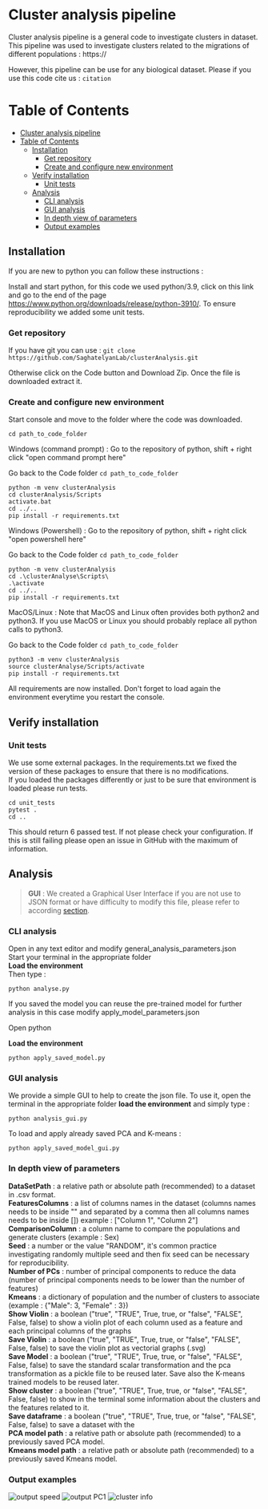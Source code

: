 
# Cluster analysis pipeline

Cluster analysis pipeline is a general code to investigate clusters in dataset.
This pipeline was used to investigate clusters related to the migrations of different populations : https://

However, this pipeline can be use for any biological dataset.
Please if you use this code cite us :
`citation `

Table of Contents
=================
* [Cluster analysis pipeline](#cluster-analysis-pipeline)
* [Table of Contents](#table-of-contents)
   * [Installation](#installation)
      * [Get repository](#get-repository)
      * [Create and configure new environment](#create-and-configure-new-environment)
   * [Verify installation](#verify-installation)
      * [Unit tests](#unit-tests)
   * [Analysis](#analysis)
      * [CLI analysis](#cli-analysis)
      * [GUI analysis](#gui-analysis)
      * [In depth view of parameters](#in-depth-view-of-parameters)
      * [Output examples](#output-examples)
## Installation

If you are new to python you can follow these instructions : 

Install and start python, for this code we used python/3.9, click on this link and go to the end of the page https://www.python.org/downloads/release/python-3910/.
To ensure reproducibility we added some unit tests.


### Get repository

If you have git you can use :
`git clone https://github.com/SaghatelyanLab/clusterAnalysis.git`

Otherwise click on the Code button and Download Zip.
Once the file is downloaded extract it.

### Create and configure new environment

Start console and move to the folder where the code was downloaded.

`cd path_to_code_folder`

Windows (command prompt) : 
Go to the repository of python, shift + right click "open command prompt here"

Go back to the Code folder
`cd path_to_code_folder`

```
python -m venv clusterAnalysis
cd clusterAnalysis/Scripts
activate.bat
cd ../..
pip install -r requirements.txt
```

Windows (Powershell) :
Go to the repository of python, shift + right click "open powershell here"

Go back to the Code folder
`cd path_to_code_folder`

```
python -m venv clusterAnalysis
cd .\clusterAnalyse\Scripts\
.\activate
cd ../..
pip install -r requirements.txt
```

MacOS/Linux : 
Note that MacOS and Linux often provides both python2 and python3. If you use MacOS or Linux you should probably replace all python calls to python3.

Go back to the Code folder
`cd path_to_code_folder`

```
python3 -m venv clusterAnalysis
source clusterAnalyse/Scripts/activate
pip install -r requirements.txt
```

All requirements are now installed. Don't forget to load again the environment everytime you restart the console.

## Verify installation

### Unit tests

We use some external packages. In the requirements.txt we fixed the version of these packages to ensure that there is
no modifications. <br />
If you loaded the packages differently or just to be sure that environment is loaded please run tests.

```
cd unit_tests
pytest .
cd ..
```

This should return 6 passed test. If not please check your configuration. If this is still failing please open an issue
in GitHub with the maximum of information.

## Analysis

> **GUI** : We created a Graphical User Interface if you are not use to JSON format or have difficulty to modify this file, please refer to according [section](#GUI).

### CLI analysis

Open in any text editor and modify general_analysis_parameters.json  <br />
Start your terminal in the appropriate folder <br />
**Load the environment** <br />
Then type :

```
python analyse.py
```

If you saved the model you can reuse the pre-trained model for further analysis in this case modify
apply_model_parameters.json 

Open python

**Load the environment**
```
python apply_saved_model.py
```

### GUI analysis

We provide a simple GUI to help to create the json file. To use it, open the terminal in the appropriate folder
**load the environment** and simply type :

```
python analysis_gui.py
```

To load and apply already saved PCA and K-means : 

```
python apply_saved_model_gui.py
```


### In depth view of parameters

**DataSetPath** : a relative path or absolute path (recommended) to a dataset in .csv format. <br />
**FeaturesColumns** : a list of columns names in the dataset (columns names needs to be inside "" and separated by a comma then all columns names needs to be inside []) example :  ["Column 1", "Column 2"] <br />
**ComparisonColumn** : a column name to compare the populations and generate clusters (example : Sex) <br />
**Seed** : a number or the value "RANDOM", it's common practice investigating randomly multiple seed and then fix seed can be necessary for reproducibility. <br />
**Number of PCs** : number of principal components to reduce the data (number of principal components needs to be lower than the number of features) <br />
**Kmeans** : a dictionary of population and the number of clusters to associate (example : {"Male": 3, "Female" : 3}) <br />
**Show Violin** : a boolean ("true", "TRUE", True, true, or "false", "FALSE", False, false) to show a violin plot of each column used as a feature and each principal columns of the graphs <br />
**Save Violin** : a boolean ("true", "TRUE", True, true, or "false", "FALSE", False, false) to save the violin plot as vectorial graphs (.svg) <br />
**Save Model** : a boolean ("true", "TRUE", True, true, or "false", "FALSE", False, false) to save the standard scalar transformation and the pca transformation as a pickle file to be reused later. Save also the K-means trained models to be reused later. <br />
**Show cluster** : a boolean ("true", "TRUE", True, true, or "false", "FALSE", False, false) to show in the terminal some information about the clusters and the features related to it. <br />
**Save dataframe** : a boolean ("true", "TRUE", True, true, or "false", "FALSE", False, false) to save a dataset with the  <br />
**PCA model path** : a relative path or absolute path (recommended) to a previously saved PCA model. <br />
**Kmeans model path** : a relative path or absolute path (recommended) to a previously saved Kmeans model. <br />

### Output examples

![output speed](examples/Speed.svg)
![output PC1](examples/Principalcomponent1.svg)
![cluster info](examples/cluster_info.png)
